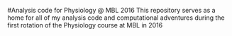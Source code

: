 #Analysis code for Physiology @ MBL 2016
This repository serves as a home for all of my analysis code and computational
adventures during the first rotation of the Physiology course at MBL in 2016
